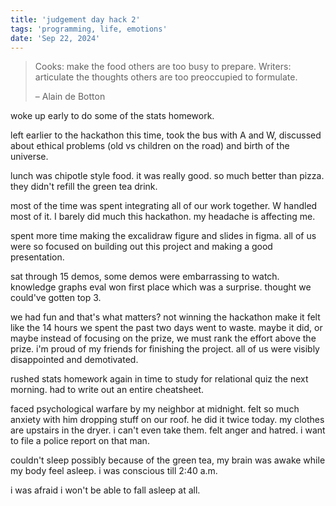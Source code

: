 ```yaml
---
title: 'judgement day hack 2'
tags: 'programming, life, emotions'
date: 'Sep 22, 2024'
---
```


> Cooks: make the food others are too busy to prepare.
> Writers: articulate the thoughts others are too preoccupied to formulate.
>
> – Alain de Botton

woke up early to do some of the stats homework.

left earlier to the hackathon this time, took the bus with A and W, discussed about ethical problems (old vs children on the road) and birth of the universe.

lunch was chipotle style food. it was really good. so much better than pizza. they didn't refill the green tea drink.

most of the time was spent integrating all of our work together. W handled most of it. I barely did much this hackathon. my headache is affecting me.

spent more time making the excalidraw figure and slides in figma. all of us were so focused on building out this project and making a good presentation.

sat through 15 demos, some demos were embarrassing to watch. knowledge graphs eval won first place which was a surprise. thought we could've gotten top 3.

we had fun and that's what matters? not winning the hackathon make it felt like the 14 hours we spent the past two days went to waste. maybe it did, or maybe instead of focusing on the prize, we must rank the effort above the prize. i'm proud of my friends for finishing the project. all of us were visibly disappointed and demotivated.

rushed stats homework again in time to study for relational quiz the next morning. had to write out an entire cheatsheet.

faced psychological warfare by my neighbor at midnight. felt so much anxiety with him dropping stuff on our roof. he did it twice today. my clothes are upstairs in the dryer. i can't even take them. felt anger and hatred. i want to file a police report on that man.

couldn't sleep possibly because of the green tea, my brain was awake while my body feel asleep. i was conscious till 2:40 a.m.

i was afraid i won't be able to fall asleep at all.
